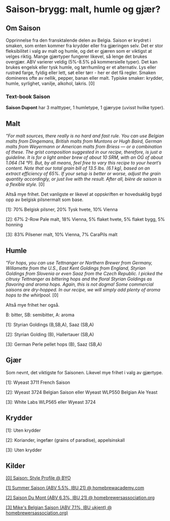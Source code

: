 # Saison-brygg: malt, humle og gjær?
## Om Saison
Opprinnelse fra den fransktalende delen av Belgia. Saison er krydret i smaken, som enten kommer fra krydder eller fra gjæringen selv. Det er stor fleksibilitet i valg av malt og humle, og det er gjæren som er viktigst at velges riktig. Mange gjærtyper fungerer likevel, så lenge det brukes overgjær. ABV varierer veldig (5%-8.5% på kommersielle typer). Det kan brukes engelsk eller tysk humle, og tørrhumling er et alternativ. Lys eller rustrød farge, fyldig eller lett, søt eller tørr - her er det få regler. Smaken domineres ofte av nellik, pepper, banan eller malt. Typiske smaker: krydder, humle, syrlighet, vanilje, alkohol, lakris. [0]

### Text-book Saison
**Saison Dupont** har 3 malttyper, 1 humletype, 1 gjærype (uvisst hvilke typer).

## Malt
*"For malt sources, there really is no hard and fast rule. You can use Belgian malts from Dingemans, British malts from Muntons or Hugh Baird, German malts from Weyermann or American malts from Briess — or a combination of these. The grist composition suggested in our recipe, therefore, is just a guideline. It is for a light amber brew of about 10 SRM, with an OG of about 1.064 (14 °P). But, by all means, feel free to vary this recipe to your heart’s content. Note that our total grain bill of 13.5 lbs. (6.1 kg), based on an extract efficiency of 65%. If your setup is better or worse, adjust the grain quantity accordingly, or just live with the result. After all, bière de saison is a flexible style.* [0]

Altså mye frihet. Det vanligste er likevel at oppskriften er hovedsaklig bygd opp av belgisk pilsnermalt som base.

[1]: 70% Belgisk pilsner, 20% Tysk hvete, 10% Vienna

[2]: 67% 2-Row Pale malt, 18% Vienna, 5% flaket hvete, 5% flaket bygg, 5% honning

[3]: 83% Pilsener malt, 10% Vienna, 7% CaraPils malt


## Humle
*"For hops, you can use Tettnanger or Northern Brewer from Germany, Willamette from the U.S., East Kent Goldings from England, Styrian Goldings from Slovenia or even Saaz from the Czech Republic. I picked the citrusy Tettnanger as bittering hops and the floral Styrian Goldings as flavoring and aroma hops. Again, this is not dogma! Some commercial saisons are dry-hopped. In our recipe, we will simply add plenty of aroma hops to the whirlpool.* [0]

Altså mye frihet her også.

B: bitter, SB: semibitter, A: aroma

[1]: Styrian Goldings (B,SB,A), Saaz
(SB,A)

[2]: Styrian Golding (B), Hallertauer (SB,A)

[3]: German Perle pellet hops (B), Saaz (SB,A)


## Gjær
Som nevnt, det viktigste for Saisonen. Likevel mye frihet i valg av gjærtype.

[1]: Wyeast 3711 French Saison

[2]: Wyeast 3724 Belgian Saison eller Wyeast WLP550 Belgian Ale Yeast

[3]: White Labs WLP565 eller Wyeast 3724

## Krydder
[1]: Uten krydder

[2]: Koriander, ingefær (grains of paradise), appelsinskall

[3]: Uten krydder

## Kilder
[[0] Saison: Style Profile @ BYO](https://byo.com/bock/item/1343-saison-style-profile)

[[1] Summer Saison (ABV 5.5%, IBU 21) @  homebrewacademy.com](http://homebrewacademy.com/summer-saison/)

[[2] Saison Du Mont (ABV 6.3%, IBU 21) @ homebrewersassociation.org](https://www.homebrewersassociation.org/homebrew-recipe/beer-recipe-of-the-week-saison-du-mont/)

[[3] Mike's Belgian Saison (ABV 7.1%, IBU ukjent) @ homebrewersassociation.org)](https://www.homebrewersassociation.org/homebrew-recipe/mikes-belgian-saison/)
